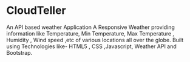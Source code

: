 # CloudTeller
An API based weather Application
A Responsive Weather providing information like Temperature, Min Temperature, Max Temperature , Humidity , Wind
speed ,etc of various locations all over the globe.
Built using Technologies like- HTML5 , CSS ,Javascript, Weather API and Bootstrap.

